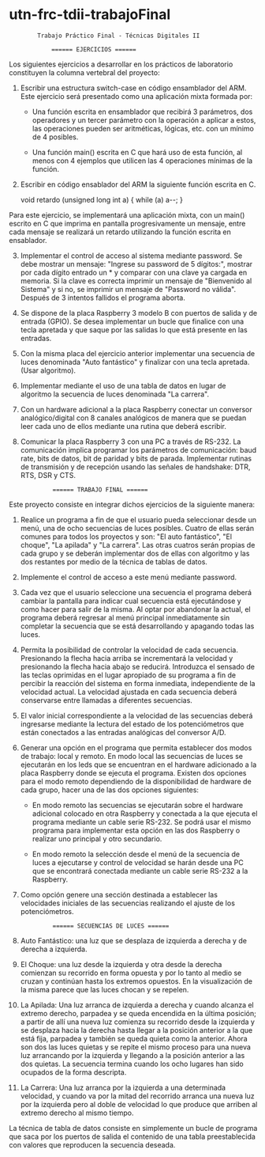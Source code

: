 # utn-frc-tdii-trabajoFinal

			Trabajo Práctico Final - Técnicas Digitales II

				====== EJERCICIOS ======

Los siguientes ejercicios a desarrollar en los prácticos de laboratorio constituyen la 
columna vertebral del proyecto:

1. Escribir una estructura switch-case en código ensamblador del ARM. Este ejercicio será 
presentado como una aplicación mixta formada por:

	* Una función escrita en ensamblador que recibirá 3 parámetros, dos operadores y 
	un tercer parámetro con la operación a aplicar a estos, las operaciones pueden ser 
	aritméticas, lógicas, etc. con un mínimo de 4 posibles.

	* Una función main() escrita en C que hará uso de esta función, al menos con 4 
	ejemplos que utilicen las 4 operaciones mínimas de la función.

2. Escribir en código ensablador del ARM la siguiente función escrita en C.

   	void retardo (unsigned long int a)
   	{
   		while (a) a--;
   	}

Para este ejercicio, se implementará una aplicación mixta, con un main() escrito 
en C que imprima en pantalla progresivamente un mensaje, entre cada mensaje se 
realizará un retardo utilizando la función escrita en ensablador.

3. Implementar el control de acceso al sistema mediante password. Se debe mostrar un mensaje: 
"Ingrese su password de 5 dígitos:", mostrar por cada dígito entrado un * y comparar con una 
clave ya cargada en memoria. Si la clave es correcta imprimir un mensaje de "Bienvenido al 
Sistema" y si no, se imprimir un mensaje de "Password no válida". Después de 3 intentos 
fallidos el programa aborta.

4. Se dispone de la placa Raspberry 3 modelo B con puertos de salida y de entrada (GPIO). 
Se desea implementar un bucle que finalice con una tecla apretada y que saque por las 
salidas lo que está presente en las entradas.

5. Con la misma placa del ejercicio anterior implementar una secuencia de luces denominada 
"Auto fantástico" y finalizar con una tecla apretada. (Usar algoritmo).

6. Implementar mediante el uso de una tabla de datos en lugar de algoritmo la secuencia de 
luces denominada "La carrera".

7. Con un hardware adicional a la placa Raspberry conectar un conversor analógico/digital 
con 8 canales analógicos de manera que se puedan leer cada uno de ellos mediante una rutina 
que deberá escribir.

8. Comunicar la placa Raspberry 3 con una PC a través de RS-232. La comunicación implica 
programar los parámetros de comunicación: baud rate, bits de datos, bit de paridad y bits 
de parada. Implementar rutinas de transmisión y de recepción usando las señales de handshake: 
DTR, RTS, DSR y CTS.

				====== TRABAJO FINAL ======

Este proyecto consiste en integrar dichos ejercicios de la siguiente manera:

1. Realice un programa a fin de que el usuario pueda seleccionar desde un menú, una de 
ocho secuencias de luces posibles. Cuatro de ellas serán comunes para todos los proyectos 
y son: "El auto fantástico", "El choque", "La apilada" y "La carrera". Las otras cuatros 
serán propias de cada grupo y se deberán implementar dos de ellas con algoritmo y las dos 
restantes por medio de la técnica de tablas de datos.

2. Implemente el control de acceso a este menú mediante password.

3. Cada vez que el usuario seleccione una secuencia el programa deberá cambiar la pantalla 
para indicar cual secuencia está ejecutándose y como hacer para salir de la misma. Al optar 
por abandonar la actual, el programa deberá regresar al menú principal inmediatamente sin 
completar la secuencia que se está desarrollando y apagando todas las luces.

4. Permita la posibilidad de controlar la velocidad de cada secuencia. Presionando la flecha 
hacia arriba se incrementará la velocidad y presionando la flecha hacia abajo se reducirá. 
Introduzca el sensado de las teclas oprimidas en el lugar apropiado de su programa a fin de 
percibir la reacción del sistema en forma inmediata, independiente de la velocidad actual. 
La velocidad ajustada en cada secuencia deberá conservarse entre llamadas a diferentes 
secuencias.

5. El valor inicial correspondiente a la velocidad de las secuencias deberá ingresarse 
mediante la lectura del estado de los potenciómetros que están conectados a las entradas 
analógicas del conversor A/D.

6. Generar una opción en el programa que permita establecer dos modos de trabajo: local y 
remoto. En modo local las secuencias de luces se ejecutarán en los leds que se encuentran 
en el hardware adicionado a la placa Raspberry donde se ejecuta el programa. Existen dos 
opciones para el modo remoto dependiendo de la disponibilidad de hardware de cada grupo, 
hacer una de las dos opciones siguientes:

	* En modo remoto las secuencias se ejecutarán sobre el hardware adicional colocado 
	en otra Raspberry y conectada a la que ejecuta el programa mediante un cable serie 
	RS-232. Se podrá usar el mismo programa para implementar esta opción en las dos 
	Raspberry o realizar uno principal y otro secundario.

	* En modo remoto la selección desde el menú de la secuencia de luces a ejecutarse y 
	control de velocidad se harán desde una PC que se encontrará conectada mediante un 
	cable serie RS-232 a la Raspberry.

7. Como opción genere una sección destinada a establecer las velocidades iniciales de las 
secuencias realizando el ajuste de los potenciómetros.

				====== SECUENCIAS DE LUCES ======

1. Auto Fantástico: una luz que se desplaza de izquierda a derecha y de derecha a izquierda.

2. El Choque: una luz desde la izquierda y otra desde la derecha comienzan su recorrido en 
forma opuesta y por lo tanto al medio se cruzan y continúan hasta los extremos opuestos. 
En la visualización de la misma parece que las luces chocan y se repelen.

3. La Apilada: Una luz arranca de izquierda a derecha y cuando alcanza el extremo derecho, 
parpadea y se queda encendida en la última posición; a partir de allí una nueva luz comienza 
su recorrido desde la izquierda y se desplaza hacia la derecha hasta llegar a la posición 
anterior a la que está fija, parpadea y también se queda quieta como la anterior. Ahora son 
dos las luces quietas y se repite el mismo proceso para una nueva luz arrancando por la 
izquierda y llegando a la posición anterior a las dos quietas. La secuencia termina cuando 
los ocho lugares han sido ocupados de la forma descripta.

4. La Carrera: Una luz arranca por la izquierda a una determinada velocidad, y cuando va por 
la mitad del recorrido arranca una nueva luz por la izquierda pero al doble de velocidad lo 
que produce que arriben al extremo derecho al mismo tiempo.

La técnica de tabla de datos consiste en simplemente un bucle de programa que saca por los 
puertos de salida el contenido de una tabla preestablecida con valores que reproducen la 
secuencia deseada.

